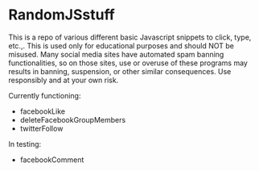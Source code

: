 RandomJSstuff
=============

This is a repo of various different basic Javascript snippets to click, type, etc.,. This is used only for educational purposes and should NOT be misused. Many social media sites have automated spam banning functionalities, so on those sites, use or overuse of these programs may results in banning, suspension, or other similar consequences. Use responsibly and at your own risk.

Currently functioning: 

<ul>
<li>facebookLike</li>
<li>deleteFacebookGroupMembers</li>
<li>twitterFollow</li>
</ul>


In testing: 

<ul>
<li>facebookComment</li>
</ul>

